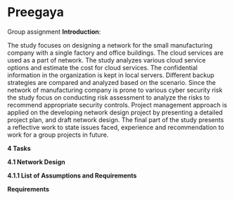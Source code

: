 # Preegaya
Group assignment 
**Introduction**:

The study focuses on designing a network for the small manufacturing company with a single factory and office buildings. The cloud services are used as a part of network. The study analyzes various cloud service options and estimate the cost for cloud services. The confidential information in the organization is kept in local servers. Different backup strategies are compared and analyzed based on the scenario. Since the network of manufacturing company is prone to various cyber security risk the study focus on conducting risk assessment to analyze the risks to recommend appropriate security controls. Project management approach is applied on the developing network design project by presenting a detailed project plan, and draft network design. The final part of the study presents a reflective work to state issues faced, experience and recommendation to work for a group projects in future.

**4 Tasks**

**4.1 Network Design** 

**4.1.1 List of Assumptions and Requirements**

**Requirements**





